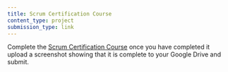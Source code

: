 ```yaml
---
title: Scrum Certification Course
content_type: project
submission_type: link
---
```


Complete the [Scrum Certification Course](https://www.udemy.com/course/scrum-certification/) once you have completed it upload a screenshot showing that it is complete to your Google Drive and submit.

